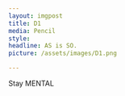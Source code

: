 ```yaml
---
layout: imgpost
title: D1
media: Pencil
style: 
headline: AS is SO.
picture: /assets/images/D1.png

---
```



Stay MENTAL
